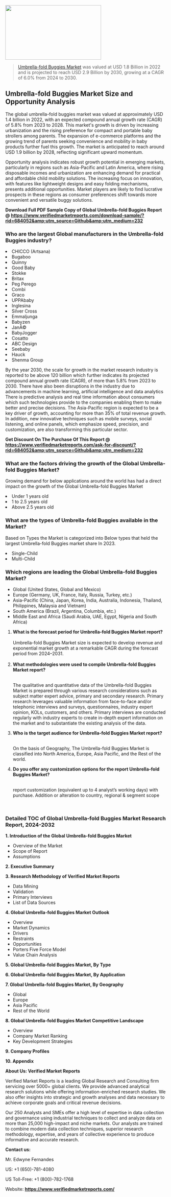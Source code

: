 <img src="https://ffe5etoiles.com/wp-content/uploads/2024/12/MST1-300x171.png" alt="" width="300" height="171" class="alignnone size-medium wp-image-20088" /><blockquote><p><p><a href="https://www.verifiedmarketreports.com/download-sample/?rid=684052&utm_source=Github&utm_medium=232" target="_blank">Umbrella-fold Buggies Market</a> was valued at USD 1.8 Billion in 2022 and is projected to reach USD 2.9 Billion by 2030, growing at a CAGR of 6.0% from 2024 to 2030.</p></blockquote><p><h2>Umbrella-fold Buggies Market Size and Opportunity Analysis</h2> <p>The global umbrella-fold buggies market was valued at approximately USD 1.4 billion in 2022, with an expected compound annual growth rate (CAGR) of 5.8% from 2023 to 2028. This market's growth is driven by increasing urbanization and the rising preference for compact and portable baby strollers among parents. The expansion of e-commerce platforms and the growing trend of parents seeking convenience and mobility in baby products further fuel this growth. The market is anticipated to reach around USD 1.9 billion by 2028, reflecting significant upward momentum.</p> <p>Opportunity analysis indicates robust growth potential in emerging markets, particularly in regions such as Asia-Pacific and Latin America, where rising disposable incomes and urbanization are enhancing demand for practical and affordable child mobility solutions. The increasing focus on innovation, with features like lightweight designs and easy folding mechanisms, presents additional opportunities. Market players are likely to find lucrative prospects in these regions as consumer preferences shift towards more convenient and versatile buggy solutions.</p> </p><p class=""><strong>Download Full PDF Sample Copy of Global Umbrella-fold Buggies Report @ <a href="https://www.verifiedmarketreports.com/download-sample/?rid=684052&amp;utm_source=Github&amp;utm_medium=232" target="_blank">https://www.verifiedmarketreports.com/download-sample/?rid=684052&amp;utm_source=Github&amp;utm_medium=232</a></strong></p><h3 id="" class="">Who are the largest Global manufacturers in the Umbrella-fold Buggies industry?</h3><p><li>CHICCO (Artsana)</li><li> Bugaboo</li><li> Quinny</li><li> Good Baby</li><li> Stokke</li><li> Britax</li><li> Peg Perego</li><li> Combi</li><li> Graco</li><li> UPPAbaby</li><li> Inglesina</li><li> Silver Cross</li><li> Emmaljunga</li><li> Babyzen</li><li> JanÃ©</li><li> BabyJogger</li><li> Cosatto</li><li> ABC Design</li><li> Seebaby</li><li> Hauck</li><li> Shenma Group</li></p><div class=""><div class="" dir="" data-message-author-role="" data-message-id="" data-message-model-slug=""><div class=""><div class=""><div class=""><div class="" dir="" data-message-author-role="" data-message-id="" data-message-model-slug=""><div class=""><div class=""><p>By the year 2030, the scale for growth in the market research industry is reported to be above 120 billion which further indicates its projected compound annual growth rate (CAGR), of more than 5.8% from 2023 to 2030. There have also been disruptions in the industry due to advancements in machine learning, artificial intelligence and data analytics There is predictive analysis and real time information about consumers which such technologies provide to the companies enabling them to make better and precise decisions. The Asia-Pacific region is expected to be a key driver of growth, accounting for more than 35% of total revenue growth. In addition, new innovative techniques such as mobile surveys, social listening, and online panels, which emphasize speed, precision, and customization, are also transforming this particular sector.</p><p><strong>Get Discount On The Purchase Of This Report @&nbsp; <a href="https://www.verifiedmarketreports.com/ask-for-discount/?rid=684052&amp;utm_source=Github&amp;utm_medium=232" target="_blank">https://www.verifiedmarketreports.com/ask-for-discount/?rid=684052&amp;utm_source=Github&amp;utm_medium=232</a></strong></p></div></div></div></div></div></div></div></div><h3 id="" class="">What are the factors driving the growth of the Global Umbrella-fold Buggies Market?</h3><p id="" class="">Growing demand for below applications around the world has had a direct impact on the growth of the Global Umbrella-fold Buggies Market</p><p id="" class=""><li>Under 1 years old</li><li> 1 to 2.5 years old</li><li> Above 2.5 years old</li></p><h3 id="" class="">What are the types of Umbrella-fold Buggies available in the Market?</h3><p id="" class="">Based on Types the Market is categorized into Below types that held the largest Umbrella-fold Buggies market share In 2023.</p><p id="" class=""><li>Single-Child</li><li> Multi-Child</li></p><h3 id="" class="">Which regions are leading the Global Umbrella-fold Buggies Market?</h3><ul><li>Global (United States, Global and Mexico)</li><li>Europe (Germany, UK, France, Italy, Russia, Turkey, etc.)</li><li>Asia-Pacific (China, Japan, Korea, India, Australia, Indonesia, Thailand, Philippines, Malaysia and Vietnam)</li><li>South America (Brazil, Argentina, Columbia, etc.)</li><li>Middle East and Africa (Saudi Arabia, UAE, Egypt, Nigeria and South Africa)</li></ul><p><ol><li><strong>What is the forecast period for Umbrella-fold Buggies Market report?<br /></strong><br /><span data-sheets-root="1" data-sheets-value="{&quot;1&quot;:2,&quot;2&quot;:&quot;XXXX size is expected to develop revenue and exponential market growth at a remarkable CAGR during the forecast period from 2024&ndash;2030.&quot;}" data-sheets-userformat="{&quot;2&quot;:12674,&quot;4&quot;:{&quot;1&quot;:2,&quot;2&quot;:16776960},&quot;10&quot;:2,&quot;11&quot;:0,&quot;15&quot;:&quot;Arial&quot;,&quot;16&quot;:12}">Umbrella-fold Buggies Market size is expected to develop revenue and exponential market growth at a remarkable CAGR during the forecast period from 2024&ndash;2031.</span><br /><br /></li><li><strong>What methodologies were used to compile Umbrella-fold Buggies Market report?<br /><br /></strong><p>The qualitative and quantitative data of the&nbsp;Umbrella-fold Buggies Market is prepared through various research considerations such as subject matter expert advice, primary and secondary research. Primary research leverages valuable information from face-to-face and/or telephonic interviews and surveys, questionnaires, industry expert opinion, KOLs, customers, and others. Primary interviews are conducted regularly with industry experts to create in-depth expert information on the market and to substantiate the existing analysis of the data.&nbsp;</p></li><li><strong>Who is the target audience for Umbrella-fold Buggies Market report?<br /><br /></strong><p>On the basis of Geography, The&nbsp;Umbrella-fold Buggies Market is classified into North America, Europe, Asia Pacific, and the Rest of the world.</p></li><li><strong>Do you offer any customization options for the report Umbrella-fold Buggies Market?<br /><br /></strong><p>report customization (equivalent up to 4 analyst&rsquo;s working days) with purchase. Addition or alteration to country, regional &amp; segment scope</p><p>&nbsp;</p></li></ol></p><h3 id="" class="">Detailed TOC of Global Umbrella-fold Buggies Market Research Report, 2024-2032</h3><p id="" class=""><strong>1. Introduction of the Global Umbrella-fold Buggies Market</strong></p><ul><li>Overview of the Market</li><li>Scope of Report</li><li>Assumptions</li></ul><p id="" class=""><strong>2. Executive Summary</strong></p><p id="" class=""><strong>3. Research Methodology of&nbsp;Verified Market Reports</strong></p><ul><li>Data Mining</li><li>Validation</li><li>Primary Interviews</li><li>List of Data Sources</li></ul><p id="" class=""><strong>4. Global Umbrella-fold Buggies Market Outlook</strong></p><ul><li>Overview</li><li>Market Dynamics</li><li>Drivers</li><li>Restraints</li><li>Opportunities</li><li>Porters Five Force Model</li><li>Value Chain Analysis</li></ul><p id="" class=""><strong>5. Global Umbrella-fold Buggies Market, By&nbsp;Type</strong></p><p id="" class=""><strong>6. Global Umbrella-fold Buggies Market, By Application</strong></p><p id="" class=""><strong>7. Global Umbrella-fold Buggies Market, By Geography</strong></p><ul><li>Global</li><li>Europe</li><li>Asia Pacific</li><li>Rest of the World</li></ul><p id="" class=""><strong>8. Global Umbrella-fold Buggies Market Competitive Landscape</strong></p><ul><li>Overview</li><li>Company Market Ranking</li><li>Key Development Strategies</li></ul><p id="" class=""><strong>9. Company Profiles</strong></p><p id="" class=""><strong>10. Appendix</strong></p><p id="" class=""><strong>About Us: Verified Market Reports</strong></p><p id="" class="">Verified Market Reports is a leading Global Research and Consulting firm servicing over 5000+ global clients. We provide advanced analytical research solutions while offering information-enriched research studies. We also offer insights into strategic and growth analyses and data necessary to achieve corporate goals and critical revenue decisions.</p><p id="" class="">Our 250 Analysts and SMEs offer a high level of expertise in data collection and governance using industrial techniques to collect and analyze data on more than 25,000 high-impact and niche markets. Our analysts are trained to combine modern data collection techniques, superior research methodology, expertise, and years of collective experience to produce informative and accurate research.</p><p id="" class=""><strong>Contact us:</strong></p><p id="" class="">Mr. Edwyne Fernandes</p><p id="" class="">US: +1 (650)-781-4080</p><p id="" class="">US Toll-Free: +1 (800)-782-1768</p><p id="" class="">Website: <a target="" data-test-app-aware-link=""><strong>https://www.verifiedmarketreports.com/</strong></a></p>
